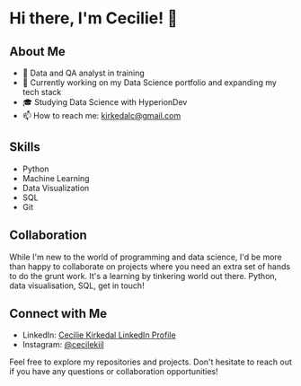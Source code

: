# Hi there, I'm Cecilie! 👋

## About Me

- 🌱 Data and QA analyst in training
- 💼 Currently working on my Data Science portfolio and expanding my tech stack
- 🎓 Studying Data Science with HyperionDev
- 📫 How to reach me: kirkedalc@gmail.com

## Skills

- Python
- Machine Learning
- Data Visualization
- SQL
- Git

## Collaboration

While I'm new to the world of programming and data science, I'd be more than happy to collaborate on projects where you need an extra set of hands to do the grunt work. It's a learning by tinkering world out there. Python, data visualisation, SQL, get in touch!

## Connect with Me

- LinkedIn: [Cecilie Kirkedal LinkedIn Profile](https://www.linkedin.com/in/cecilie-kirkedal/)
- Instagram: [@cecilekiil](https://www.instagram.com/cecilekiil/)

Feel free to explore my repositories and projects. Don't hesitate to reach out if you have any questions or collaboration opportunities!
